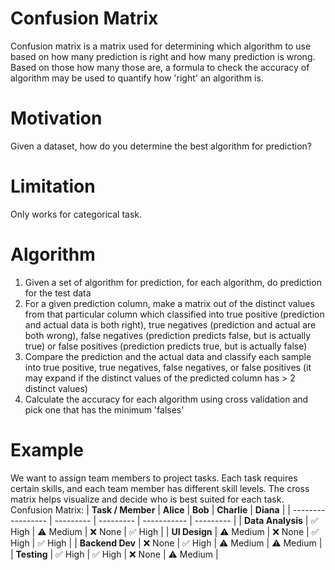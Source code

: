 # Confusion Matrix
Confusion matrix is a matrix used for determining which algorithm to use based on how many prediction is right and
how many prediction is wrong. Based on those how many those are, a formula to check the accuracy of algorithm may
be used to quantify how 'right' an algorithm is. 

# Motivation
Given a dataset, how do you determine the best algorithm for prediction?

# Limitation
Only works for categorical task.

# Algorithm
1. Given a set of algorithm for prediction, for each algorithm, do prediction for the test data
2. For a given prediction column, make a matrix out of the distinct values from that particular column which 
classified into true positive (prediction and actual data is both right), true negatives (prediction and actual are both wrong),
false negatives (prediction predicts false, but is actually true) or false positives (prediction predicts true, but is
actually false)
3. Compare the prediction and the actual data and classify each sample into true positive, true negatives, false negatives, 
or false positives (it may expand if the distinct values of the predicted column has > 2 distinct values)
4. Calculate the accuracy for each algorithm using cross validation and pick one that has the minimum 'falses'

# Example
We want to assign team members to project tasks. Each task requires certain skills, and each team member has different skill levels. The cross matrix helps visualize and decide who is best suited for each task.  
Confusion Matrix:
| **Task / Member** | **Alice** | **Bob**   | **Charlie** | **Diana** |
| ----------------- | --------- | --------- | ----------- | --------- |
| **Data Analysis** | ✅ High    | ⚠️ Medium | ❌ None      | ✅ High    |
| **UI Design**     | ⚠️ Medium | ❌ None    | ✅ High      | ✅ High    |
| **Backend Dev**   | ❌ None    | ✅ High    | ⚠️ Medium   | ⚠️ Medium |
| **Testing**       | ✅ High    | ✅ High    | ❌ None      | ⚠️ Medium |

